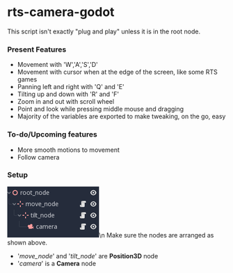 # rts-camera-godot

This script isn't exactly "plug and play" unless it is in the root node. 

### Present Features
* Movement with 'W','A','S','D'
* Movement with cursor when at the edge of the screen, like some RTS games
* Panning left and right with 'Q' and 'E'
* Tilting up and down with 'R' and 'F'
* Zoom in and out with scroll wheel
* Point and look while pressing middle mouse and dragging
* Majority of the variables are exported to make tweaking, on the go, easy

### To-do/Upcoming features
 * More smooth motions to movement
 * Follow camera



### Setup
![Setup](/scene_tree.png)\n
Make sure the nodes are arranged as shown above.
* '*move_node*' and '*tilt_node*' are **Position3D** node
* '*camera*' is a **Camera** node
